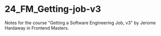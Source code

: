 # 24_FM_Getting-job-v3
Notes for the course "Getting a Software Engineering Job, v3" by Jerome Hardaway in Frontend Masters.
